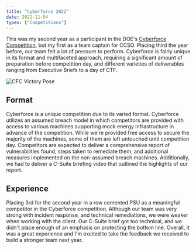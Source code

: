 ```yaml
---
title: "Cyberforce 2022"
date: 2022-11-04
types: ["Competitions"]
---
```

This was my second year as a participant in the DOE's [Cyberforce Competition](https://cyberforce.energy.gov/), but my first as a team captain for CCSO. Placing third the year before, our team felt a lot of pressure to perform. Cyberforce is fairly unique in its format and multifaceted approach, requiring a significant amount of preparation before competition day, and different varieties of deliverables ranging from Executive Briefs to a day of CTF.

![CFC Victory Pose](comps/cfc22.png "Nicklaus Giacobe, Petr Esakov, Liam Geyer, Jackson Ortiz, Brenden McShane, Alec Sudol, Jenna Fox")

## Format

Cyberforce is a unique competition due to its varied format. Cyberforce utilizes an assumed breach model in which competitors are provided with access to various machines supporting mock energy infrastructure in advance of the competition. While we're provided free access to secure the majority of the machines, some of them are left untouched until competition day. Competitors are expected to deliver a comprehensive report of vulnerabilities found, steps taken to remediate them, and additional measures implemented on the non-assumed breach machines. Additionally, we had to deliver a C-Suite briefing video that outlined the highlights of our report.

## Experience

Placing 3rd for the second year in a row cemented PSU as a meaningful competitor in the Cyberforce competition. Although our team was very strong with incident response, and technical remediations, we were weaker when working with the client. Our C-Suite brief got too technical, and we didn't place enough of an emphasis on protecting the bottom line. Overall, it was a great experience and I'm excited to take the feedback we received to build a stronger team next year.
